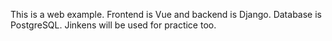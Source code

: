 This is a web example.
Frontend is Vue and backend is Django.
Database is PostgreSQL.
Jinkens will be used for practice too.
